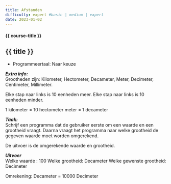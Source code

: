 ```yaml
---
title: Afstanden
difficulty: expert #basic | medium | expert
date: 2023-01-02
---
```


#### {{ course-title }}

## {{ title }}

* Programmeertaal: Naar keuze

***Extra info:***  
Grootheden zijn: Kilometer, Hectometer, Decameter, Meter, Decimeter,
Centimeter, Millimeter.

Elke stap naar links is 10 eenheden meer. Elke stap naar links is 10
eenheden minder.

1 kilometer = 10 hectometer meter = 1 decameter

***Taak:***  
Schrijf een programma dat de gebruiker eerste om een waarde en een
grootheid vraagt. Daarna vraagt het programma naar welke grootheid de
gegeven waarde moet worden omgerekend.

De uitvoer is de omgerekende waarde en grootheid.

***Uitvoer***  
Welke waarde : 100 Welke grootheid: Decameter Welke gewenste grootheid:
Decimeter

Omrekening: Decameter = 10000 Decimeter
